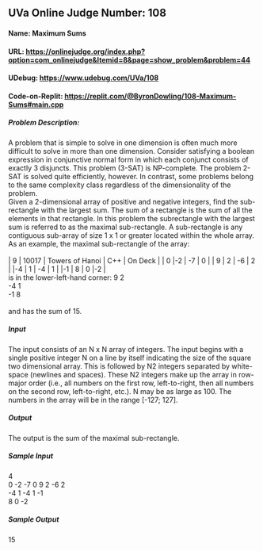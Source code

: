 ## UVa Online Judge Number: 108
#### Name: Maximum Sums
#### URL: https://onlinejudge.org/index.php?option=com_onlinejudge&Itemid=8&page=show_problem&problem=44
#### UDebug: https://www.udebug.com/UVa/108
#### Code-on-Replit: https://replit.com/@ByronDowling/108-Maximum-Sums#main.cpp

##### Problem Description:
A problem that is simple to solve in one dimension is often much more difficult to solve in more than one dimension. Consider satisfying a boolean expression in conjunctive normal form in which each conjunct consists of exactly 3 disjuncts. This problem (3-SAT) is NP-complete. The problem 2-SAT is solved quite efficiently, however. In contrast, some problems belong to the same complexity class regardless of the dimensionality of the problem. 
\
Given a 2-dimensional array of positive and negative integers, find the sub-rectangle with the largest sum. The sum of a rectangle is the sum of all the elements in that rectangle. In this problem the subrectangle with the largest sum is referred to as the maximal sub-rectangle. A sub-rectangle is any contiguous sub-array of size 1 x 1 or greater located within the whole array.
\
As an example, the maximal sub-rectangle of the array:\
\
|       9       | 10017   | Towers of Hanoi      |   C++    |   On Deck   |
| 0 |-2 | -7 | 0 |
| 9 | 2 | -6 | 2 |
|-4 | 1 | -4 | 1 |
|-1 | 8 |  0 |-2 |
\
is in the lower-left-hand corner:
 9 2\
-4 1\
-1 8\
\
and has the sum of 15.

##### Input
The input consists of an N x N array of integers. The input begins with a single positive integer N on a line by itself indicating the size of the square two dimensional array. This is followed by N2 integers separated by white-space (newlines and spaces). These N2 integers make up the array in row-major order (i.e., all numbers on the first row, left-to-right, then all numbers on the second row, left-to-right, etc.). N may be as large as 100. The numbers in the array will be in the range [-127; 127].

##### Output
The output is the sum of the maximal sub-rectangle.

##### Sample Input
4\
0 -2 -7 0 9 2 -6 2\
-4 1 -4 1 -1\
8 0 -2

##### Sample Output
15
